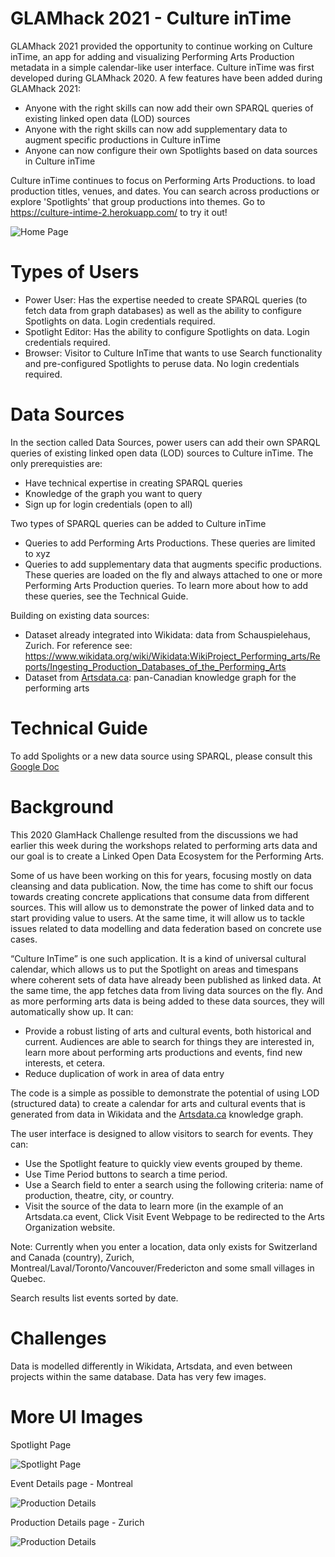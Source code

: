 GLAMhack 2021 - Culture inTime 
=========================

GLAMhack 2021 provided the opportunity to continue working on Culture inTime, an app for adding and visualizing Performing Arts Production metadata in a simple calendar-like user interface. Culture inTime was first developed during GLAMhack 2020. A few features have been added during GLAMhack 2021: 
* Anyone with the right skills can now add their own SPARQL queries of existing linked open data (LOD) sources
* Anyone with the right skills can now add supplementary data to augment specific productions in Culture inTime 
* Anyone can now configure their own Spotlights based on data sources in Culture inTime

Culture inTime continues to focus on Performing Arts Productions. to load production titles, venues, and dates. You can search across productions or explore 'Spotlights' that group productions into themes.
Go to https://culture-intime-2.herokuapp.com/ to try it out!

![Home Page](https://raw.githubusercontent.com/saumier/GLAMhack2020-Culture-inTime/master/images/HomePage.png)

Types of Users
=========================
* Power User: Has the expertise needed to create SPARQL queries (to fetch data from graph databases) as well as the ability to configure Spotlights on data. Login credentials required.
* Spotlight Editor: Has the ability to configure Spotlights on data. Login credentials required.
* Browser: Visitor to Culture InTime that wants to use Search functionality and pre-configured Spotlights to peruse data.  No login credentials required.

Data Sources
=========================
In the section called Data Sources, power users can add their own SPARQL queries of existing linked open data (LOD) sources to Culture inTime. The only prerequisties are:
* Have technical expertise in creating SPARQL queries
* Knowledge of the graph you want to query
* Sign up for login credentials (open to all) 

Two types of SPARQL queries can be added to Culture inTime
* Queries to add Performing Arts Productions. These queries are limited to xyz
* Queries to add supplementary data that augments specific productions. These queries are loaded on the fly and always attached to one or more Performing Arts Production queries.
To learn more about how to add these queries, see the Technical Guide.

Building on existing data sources:
* Dataset already integrated into Wikidata: data from Schauspielehaus, Zurich. For reference see: https://www.wikidata.org/wiki/Wikidata:WikiProject_Performing_arts/Reports/Ingesting_Production_Databases_of_the_Performing_Arts
* Dataset from [Artsdata.ca](http://artsdata.ca): pan-Canadian knowledge graph for the performing arts 

Technical Guide
========================
To add Spolights or a new data source using SPARQL, please consult this [Google Doc](https://docs.google.com/document/d/1ht17HeUmt-TXJIk139XP4usTn1AV5boWFoSmFw53q-w/edit?usp=sharing) 

Background
=========================
This 2020 GlamHack Challenge resulted from the discussions we had earlier this week during the workshops related to performing arts data and our goal is to create a Linked Open Data Ecosystem for the Performing Arts.

Some of us have been working on this for years, focusing mostly on data cleansing and data publication.
Now, the time has come to shift our focus towards creating concrete applications that consume data from different sources.
This will allow us to demonstrate the power of linked data and to start providing value to users.
At the same time, it will allow us to tackle issues related to data modelling and data federation based on concrete use cases.

“Culture InTime” is one such application. It is a kind of universal cultural calendar, which allows us to put the Spotlight on areas and timespans where coherent sets of data have already been published as linked data. At the same time, the app fetches data from living data sources on the fly. And as more performing arts data is being added to these data sources, they will automatically show up.
It can:
- Provide a robust listing of arts and cultural events, both historical and current. Audiences are able to search for things they are interested in, learn more about performing arts productions and events, find new interests, et cetera.
- Reduce duplication of work in area of data entry

The code is a simple as possible to demonstrate the potential of using LOD (structured data) to create a calendar for arts and cultural events that is generated from data in Wikidata and the [Artsdata.ca](http://artsdata.ca) knowledge graph. 

The user interface is designed to allow visitors to search for events. They can:
- Use the Spotlight feature to quickly view events grouped by theme.
- Use Time Period buttons to search a time period.
- Use a Search field to enter a search using the following criteria: name of production, theatre, city, or country.
- Visit the source of the data to learn more (in the example of an Artsdata.ca event, Click Visit Event Webpage to be redirected to the Arts Organization website.

Note: Currently when you enter a location, data only exists for Switzerland and Canada (country), Zurich, Montreal/Laval/Toronto/Vancouver/Fredericton and some small villages in Quebec.  

Search results list events sorted by date.


Challenges
=========================
Data is modelled differently in Wikidata, Artsdata, and even between projects within the same database.
Data has very few images.

More UI Images
=========================
Spotlight Page

![Spotlight Page](https://raw.githubusercontent.com/saumier/GLAMhack2020-Culture-inTime/master/images/Spotlight.png)

Event Details page - Montreal

![Production Details](https://raw.githubusercontent.com/saumier/GLAMhack2020-Culture-inTime/master/images/ProductionDetails.png)

Production Details page - Zurich

![Production Details](https://raw.githubusercontent.com/saumier/GLAMhack2020-Culture-inTime/master/images/ProductionDetails-Schauspielhaus-Zurich.png)
